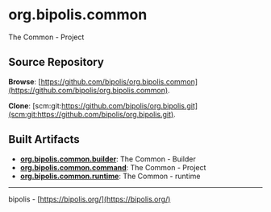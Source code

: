 # org.bipolis.common

The Common - Project

## Source Repository

**Browse**: [https://github.com/bipolis/org.bipolis.common](https://github.com/bipolis/org.bipolis.common).

**Clone**: [scm:git:https://github.com/bipolis/org.bipolis.git](scm:git:https://github.com/bipolis/org.bipolis.git).

## Built Artifacts

* [**org.bipolis.common.builder**](org.bipolis.common.builder): The Common - Builder
* [**org.bipolis.common.command**](org.bipolis.common.command): The Common - Project
* [**org.bipolis.common.runtime**](org.bipolis.common.runtime): The Common - runtime

---
bipolis - [https://bipolis.org/](https://bipolis.org/)